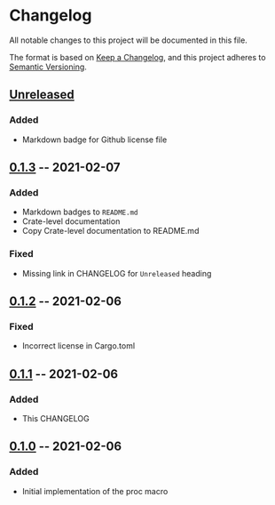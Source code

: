 # Changelog
All notable changes to this project will be documented in this file.

The format is based on [Keep a Changelog](https://keepachangelog.com/en/1.0.0/),
and this project adheres to [Semantic Versioning](https://semver.org/spec/v2.0.0.html).

## [Unreleased]
### Added
- Markdown badge for Github license file

## [0.1.3] -- 2021-02-07
### Added
- Markdown badges to `README.md`
- Crate-level documentation
- Copy Crate-level documentation to README.md
### Fixed
- Missing link in CHANGELOG for `Unreleased` heading

## [0.1.2] -- 2021-02-06
### Fixed
- Incorrect license in Cargo.toml

## [0.1.1] -- 2021-02-06
### Added
- This CHANGELOG

## [0.1.0] -- 2021-02-06
### Added
- Initial implementation of the proc macro

[0.1.0]: https://github.com/zfzackfrost/iffy-rs/releases/tag/v0.1.0
[0.1.1]: https://github.com/zfzackfrost/iffy-rs/releases/tag/v0.1.1
[0.1.2]: https://github.com/zfzackfrost/iffy-rs/releases/tag/v0.1.2
[0.1.3]: https://github.com/zfzackfrost/iffy-rs/releases/tag/v0.1.3
[Unreleased]: https://github.com/zfzackfrost/iffy-rs

